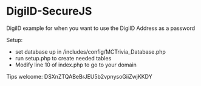 # DigiID-SecureJS
DigiID example for when you want to use the DigiID Address as a password

Setup:
- set database up in /includes/config/MCTrivia_Database.php
- run setup.php to create needed tables
- Modify line 10 of index.php to go to your domain

Tips welcome: DSXnZTQABeBrJEU5b2vpnysoGiiZwjKKDY

